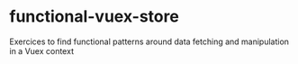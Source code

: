 # functional-vuex-store

Exercices to find functional patterns around data fetching and manipulation in a Vuex context
